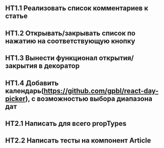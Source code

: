 ## HT1.1 Реализовать список комментариев к статье
## HT1.2 Открывать/закрывать список по нажатию на соответствующую кнопку
## HT1.3 Вынести функционал открытия/закрытия в декоратор
## HT1.4 Добавить календарь(https://github.com/gpbl/react-day-picker), c возможностью выбора диапазона дат

## HT2.1 Написать для всего propTypes
## HT2.2 Написать тесты на компонент Article